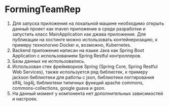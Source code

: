 # FormingTeamRep
1. Для запуска приложения на локальной машине необходимо открыть данный проект как maven приложение в среде разработки 
и запустить класс MainApplication как джава приложение. Для публикации на хостинге можно использовать контейнеризацию, 
к примеру технологию Docker и, возможно, Kubernetes.
2. Backend приложения написан на языке Java как Spring Boot Application с использованием Spring Restful контроллеров.
3. Базы данных не использовались.
4. Использован стек фреймворков Spring (Spring Core, Spring Restful Web Services), также используется ряд библиотек, 
к примеру jackson библиотеки для работы с json, библиотеки логгирования slf4j, log4j, библиотеки типичных функций 
apache commons, commons-collections, google guava и gson. 
5. На данный момент у компонента нет дополнительных зависимостей и настроек.
